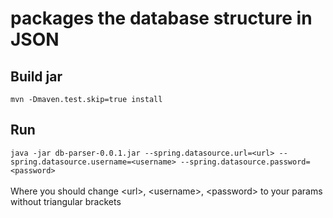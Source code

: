 #  packages the database structure in JSON

## Build jar
`mvn -Dmaven.test.skip=true install`

## Run
`java -jar db-parser-0.0.1.jar --spring.datasource.url=<url> --spring.datasource.username=<username> --spring.datasource.password=<password>`
<br /><br />Where you should change &lt;url&gt;, &lt;username&gt;, &lt;password&gt; to your params without triangular brackets
